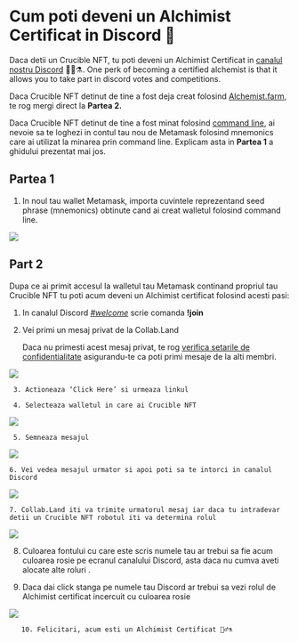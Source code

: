 # Cum poti deveni un Alchimist Certificat in Discord 💬

Daca detii un Crucible NFT, tu poti deveni un Alchimist Certificat in [canalul nostru Discord](https://discord.com/invite/qWQQMMKjKe) 🧙‍♂️⚗. One perk of becoming a certified alchemist is that it allows you to take part in discord votes and competitions.

Daca Crucible NFT detinut de tine a fost deja creat folosind [Alchemist.farm](https://alchemist.farm), te rog mergi direct la **Partea 2.**

Daca Crucible NFT detinut de tine a fost minat folosind [command line](https://github.com/alchemistcoin/alchemist), ai nevoie sa te loghezi in contul tau nou de Metamask folosind mnemonics care ai utilizat la minarea prin command line. Explicam asta in **Partea 1** a ghidului prezentat mai jos.

## **Partea 1**

1. In noul tau wallet Metamask, importa cuvintele reprezentand seed phrase \(mnemonics\) obtinute cand ai creat walletul folosind command line. 

![](https://i.imgur.com/4RxfjZs.png)

## **Part 2**

Dupa ce ai primit accesul la walletul tau Metamask continand propriul tau Crucible NFT tu poti acum deveni un Alchimist certificat folosind acesti pasi:

1. In canalul Discord [_\#welcome_](https://discord.com/channels/812035504869998644/812282591474483241) scrie comanda **!join**
2. Vei primi un mesaj privat de la Collab.Land

   Daca nu primesti acest mesaj privat, te rog [verifica setarile de confidentialitate](https://support.discord.com/hc/en-us/articles/217916488-Blocking-Privacy-Settings-) asigurandu-te ca poti primi mesaje de la alti membri.

![](https://i.imgur.com/2UvO1ZL.png)

     3. Actioneaza ‘Click Here’ si urmeaza linkul

     4. Selecteaza walletul in care ai Crucible NFT

![](https://i.imgur.com/y4bXisJ.png)

     5. Semneaza mesajul

![](https://i.imgur.com/nF29cFo.png)

    6. Vei vedea mesajul urmator si apoi poti sa te intorci in canalul Discord

![](https://i.imgur.com/WVIelT9.png)

    7. Collab.Land iti va trimite urmatorul mesaj iar daca tu intradevar detii un Crucible NFT robotul iti va determina rolul 

![](https://i.imgur.com/1UMmipM.png)

   8. Culoarea fontului cu care este scris numele tau ar trebui sa fie acum culoarea rosie pe ecranul canalului Discord, asta daca nu cumva aveti alocate alte roluri . 

   9. Daca dai click stanga pe numele tau Discord ar trebui sa vezi rolul de Alchimist certificat incercuit cu culoarea rosie

 ![](https://i.imgur.com/KTO91Q1.png)

       10. Felicitari, acum esti un Alchimist Certificat 🧙‍♂️⚗

